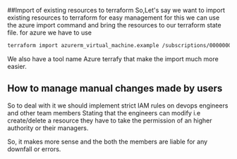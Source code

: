 ##Import of existing resources to terraform
So,Let's say we want to import existing resources to terraform for easy management
for this we can use the azure import command and bring the resources to our terraform state file.
for azure we have to use

```bash
terraform import azurerm_virtual_machine.example /subscriptions/00000000-0000-0000-0000-000000000000/resourceGroups/mygroup1/providers/Microsoft.Compute/virtualMachines/machine1
```

We also have a tool name Azure terrafy that make the import much more easier.


## How to manage manual changes made by users

So to deal with it we should implement strict IAM rules on devops engineers and other team members
Stating that the engineers can modify i.e create/delete a resource they have to take the permission
of an higher authority or their managers.

So, it makes more sense and the both the members are liable for any downfall or errors.

